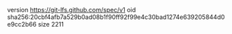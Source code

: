 version https://git-lfs.github.com/spec/v1
oid sha256:20cbf4afb7a529b0ad08b1f90ff92f99e4c30bad1274e639205844d0e9cc2b66
size 2211
